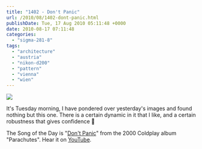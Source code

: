```yaml
---
title: "1402 - Don't Panic"
url: /2010/08/1402-dont-panic.html
publishDate: Tue, 17 Aug 2010 05:11:48 +0000
date: 2010-08-17 07:11:48
categories: 
  - "sigma-281-8"
tags: 
  - "architecture"
  - "austria"
  - "nikon-d200"
  - "pattern"
  - "vienna"
  - "wien"
---
```

<a target="_blank" href="https://d25zfm9zpd7gm5.cloudfront.net/1200x1200/2010/20100816_082443_ps.jpg"><img src="https://d25zfm9zpd7gm5.cloudfront.net/0600x0600/2010/20100816_082443_ps.jpg" /></a>

 It's Tuesday morning, I have pondered over yesterday's images and found nothing but this one. There is a certain dynamic in it that I like, and a certain robustness that gives confidence 🙂

The Song of the Day is "<a target="_blank" href="http://www.lyricsmode.com/lyrics/c/coldplay/dont_panic.html">Don't Panic</a>" from the 2000 Coldplay album "Parachutes". Hear it on <a target="_blank" href="http://www.youtube.com/watch?v=8uxt-FnNy2I">YouTube</a>.
